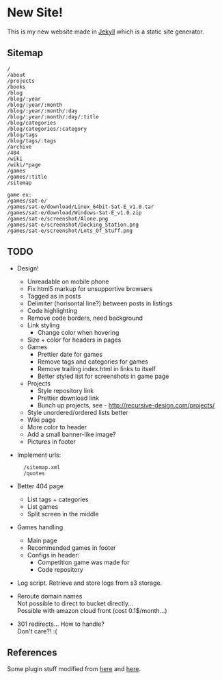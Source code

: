
New Site!
=========

This is my new website made in [Jekyll][] which is a static site generator.

[Jekyll]: http://jekyllrb.com/

Sitemap
-------

    /
    /about
    /projects
    /books
    /blog
    /blog/:year
    /blog/:year/:month
    /blog/:year/:month/:day
    /blog/:year/:month/:day/:title
    /blog/categories
    /blog/categories/:category
    /blog/tags
    /blog/tags/:tags
    /archive
    /404
    /wiki
    /wiki/*page
    /games
    /games/:title
    /sitemap

    game ex:
    /games/sat-e/
    /games/sat-e/download/Linux_64bit-Sat-E_v1.0.tar
    /games/sat-e/download/Windows-Sat-E_v1.0.zip
    /games/sat-e/screenshot/Alone.png
    /games/sat-e/screenshot/Docking_Station.png
    /games/sat-e/screenshot/Lots_Of_Stuff.png


TODO
----

* Design!
    * Unreadable on mobile phone
    * Fix html5 markup for unsupportive browsers
    * Tagged as in posts
    * Delimiter (horisontal line?) between posts in listings
    * Code highlighting
    * Remove code borders, need background
    * Link styling
        * Change color when hovering
    * Size + color for headers in pages
    * Games
        * Prettier date for games
        * Remove tags and categories for games
        * Remove trailing index.html in links to itself
        * Better styled list for screenshots in game page
    * Projects
        * Style repository link
        * Prettier download link
        * Bunch up projects, see - http://recursive-design.com/projects/
    * Style unordered/ordered lists better
    * Wiki page
    * More color to header
    * Add a small banner-like image?
    * Pictures in footer

* Implement urls:

        /sitemap.xml
        /quotes

* Better 404 page
    * List tags + categories
    * List games
    * Split screen in the middle

* Games handling
    * Main page
    * Recommended games in footer
    * Configs in header:
        * Competition game was made for
        * Code repository

* Log script. Retrieve and store logs from s3 storage.

* Reroute domain names  
    Not possible to direct to bucket directly...  
    Possible with amazon cloud front (cost 0.1$/month...)

* 301 redirects... How to handle?  
    Don't care?! :(


References
----------

Some plugin stuff modified from [here][black] and [here][jp].

[black]: http://github.com/BlackBulletIV/blackbulletiv.github.com
[jp]: http://recursive-design.com/projects/jekyll-plugins/

